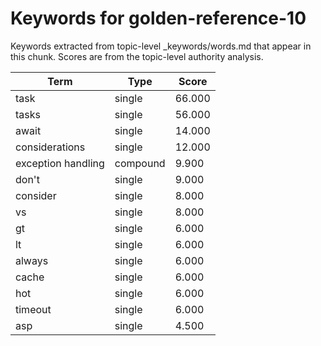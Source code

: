 # Keywords for golden-reference-10

Keywords extracted from topic-level _keywords/words.md that appear in this chunk.
Scores are from the topic-level authority analysis.

| Term | Type | Score |
|------|------|-------|
| task | single | 66.000 |
| tasks | single | 56.000 |
| await | single | 14.000 |
| considerations | single | 12.000 |
| exception handling | compound | 9.900 |
| don't | single | 9.000 |
| consider | single | 8.000 |
| vs | single | 8.000 |
| gt | single | 6.000 |
| lt | single | 6.000 |
| always | single | 6.000 |
| cache | single | 6.000 |
| hot | single | 6.000 |
| timeout | single | 6.000 |
| asp | single | 4.500 |
